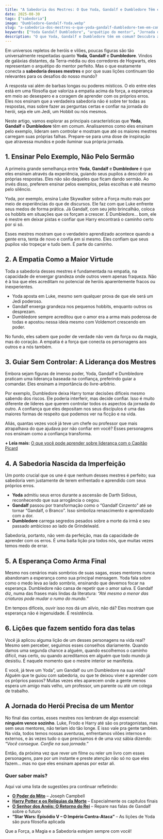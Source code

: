 ```yaml
---
title: "A Sabedoria dos Mestres: O Que Yoda, Gandalf e Dumbledore Têm em Comum?"
date: 2025-08-30
tags: ["sabedoria"]
image: "Dumbledore-Gandalf-Yoda.webp"
slug: "a-sabedoria-dos-mestres-o-que-yoda-gandalf-dumbledore-tem-em-comum"
keywords: ["Yoda Gandalf Dumbledore", "arquétipo do mentor", "Jornada do Herói", "Star Wars, Senhor dos Anéis, Harry Potter"]
description: "O que Yoda, Gandalf e Dumbledore têm em comum? Descubra as lições de sabedoria e coragem que unem os maiores mestres!"
---
```


Em universos repletos de heróis e vilões, poucas figuras são tão universalmente respeitadas quanto **Yoda**, **Gandalf** e **Dumbledore**. Vindos de galáxias distantes, da Terra-média ou dos corredores de Hogwarts, eles representam o arquétipo do mentor perfeito. Mas o que exatamente conecta a **sabedoria desses mestres** e por que suas lições continuam tão relevantes para os desafios do nosso mundo?

A resposta vai além de barbas longas ou poderes místicos. O elo entre eles está em uma filosofia que valoriza a empatia acima da força, a esperança em meio ao desespero e a coragem de aprender com os próprios erros. Eles nos ensinam que a verdadeira sabedoria não é sobre ter todas as respostas, mas sobre fazer as perguntas certas e confiar na jornada do herói, seja ele um Jedi, um Hobbit ou nós mesmos.

Neste artigo, vamos explorar as principais características que **Yoda**, **Gandalf** e **Dumbledore** têm em comum. Analisaremos como eles ensinam pelo exemplo, lideram sem controlar e mostram que até os maiores mestres carregam suas próprias falhas. Prepare-se para uma dose de inspiração que atravessa mundos e pode iluminar sua própria jornada.

## 1. Ensinar Pelo Exemplo, Não Pelo Sermão

A primeira grande semelhança entre **Yoda**, **Gandalf** e **Dumbledore** é que eles ensinam através da experiência, guiando seus pupilos a descobrir as próprias respostas. Eles não são daqueles que ficam dando sermão. Ao invés disso, preferem ensinar pelos exemplos, pelas escolhas e até mesmo pelo silêncio.

Yoda, por exemplo, ensina Luke Skywalker sobre a Força muito mais por meio de experiências do que de discursos. Ele faz com que Luke enfrente seus medos de forma prática. Já Gandalf, com seu jeito brincalhão, coloca os hobbits em situações que os forçam a crescer. E Dumbledore… bom, ele é mestre em deixar pistas e confiar que Harry encontrará o caminho certo por si só.

Esses mestres mostram que o verdadeiro aprendizado acontece quando a gente erra, tenta de novo e confia em si mesmo. Eles confiam que seus pupilos vão tropeçar e tudo bem. É parte do caminho.

## 2. A Empatia Como a Maior Virtude

Toda a sabedoria desses mestres é fundamentada na empatia, na capacidade de enxergar grandeza onde outros veem apenas fraqueza. Não é à toa que eles acreditam no potencial de heróis aparentemente fracos ou inexperientes.

*   Yoda aposta em Luke, mesmo sem qualquer prova de que ele será um Jedi poderoso.
*   Gandalf enxerga grandeza nos pequenos hobbits, enquanto outros os desprezam.
*   Dumbledore sempre acreditou que o amor era a arma mais poderosa de todas e apostou nessa ideia mesmo com Voldemort crescendo em poder.

No fundo, eles sabem que poder de verdade não vem da força ou da magia, mas do coração. A empatia é a força que conecta os personagens aos outros e a nós também.

## 3. Guiar Sem Controlar: A Liderança dos Mestres

Embora sejam figuras de imenso poder, Yoda, Gandalf e Dumbledore praticam uma liderança baseada na confiança, preferindo guiar a comandar. Eles ensinam a importância do livre-arbítrio.

Por exemplo, Dumbledore deixa Harry tomar decisões difíceis mesmo sabendo dos riscos. Ele poderia interferir, mas decide confiar. Isso é muito diferente de líderes que querem controlar todos os aspectos da jornada do outro. A confiança que eles depositam nos seus discípulos é uma das maiores formas de respeito que podemos ver na ficção e na vida.

Aliás, quantas vezes você já teve um chefe ou professor que mais atrapalhava do que ajudava por não confiar em você? Esses personagens nos ensinam como a confiança transforma.

**+ Leia mais:** [O que você pode aprender sobre liderança com o Capitão Picard](/o-que-voce-pode-aprender-sobre-lideranca-com-o-capitao-picard/)

## 4. A Sabedoria Nascida da Imperfeição

Um ponto crucial que os une é que nenhum desses mestres é perfeito; sua sabedoria vem justamente de terem enfrentado e aprendido com seus próprios erros.

*   **Yoda** admitiu seus erros durante a ascensão de Darth Sidious, reconhecendo que sua arrogância o cegou.
*   **Gandalf** passou por transformação como o “Gandalf Cinzento” até se tornar “Gandalf, o Branco". Isso simboliza renascimento e aprendizado com a dor.
*   **Dumbledore** carrega segredos pesados sobre a morte da irmã e seu passado ambicioso ao lado de Grindelwald.

Sabedoria, portanto, não vem da perfeição, mas da capacidade de aprender com os erros. É uma baita lição pra todos nós, que muitas vezes temos medo de errar.

## 5. A Esperança Como Arma Final

Mesmo nos cenários mais sombrios de suas sagas, esses mentores nunca abandonam a esperança como sua principal mensagem. Yoda fala sobre como o medo leva ao lado sombrio, ensinando que devemos focar na esperança. Dumbledore não cansa de repetir que o amor salva. E Gandalf diz, numa das frases mais lindas da literatura: _“Até mesmo a menor das criaturas pode mudar o rumo do mundo.”_

Em tempos difíceis, ouvir isso nos dá um alívio, não dá? Eles mostram que esperança não é ingenuidade. É resistência.

## 6. Lições que fazem sentido fora das telas

Você já aplicou alguma lição de um desses personagens na vida real? Mesmo sem perceber, seguimos esses conselhos diariamente. Quando damos uma segunda chance a alguém, quando escolhemos o caminho difícil, mas certo, ou quando acreditamos em alguém que todo mundo já desistiu. É naquele momento que o mestre interior se manifesta.

E você, já teve um Yoda”, um Gandalf ou um Dumbledore na sua vida? Alguém que te guiou com sabedoria, ou que te deixou viver e aprender com os próprios passos? Muitas vezes eles aparecem onde a gente menos espera um amigo mais velho, um professor, um parente ou até um colega de trabalho.

## A Jornada do Herói Precisa de um Mentor

No final das contas, esses mestres nos lembram de algo essencial: **ninguém vence sozinho**. Luke, Frodo e Harry até são os protagonistas, mas sem seus mentores, não teriam ido tão longe. E isso vale pra gente também. Na vida, todos temos nossas aventuras, enfrentamos vilões internos e externos, e às vezes tudo o que precisamos é de uma voz sábia dizendo: _“Você consegue. Confie na sua jornada.”_

Então, da próxima vez que rever um filme ou reler um livro com esses personagens, pare por um instante e preste atenção não só no que eles fazem… mas no que eles ensinam apenas por estar ali.

### Quer saber mais?

Aqui vai uma lista de sugestões pra continuar refletindo:

*   **[O Poder do Mito](https://amzn.to/4gfudah)** – Joseph Campbell
*   **[Harry Potter e os Relíquias da Morte](https://amzn.to/4lPZNfP)** – Especialmente os capítulos finais
*   **[O Senhor dos Anéis: O Retorno do Rei](https://amzn.to/4n1NuxJ)** – Repare nas falas de Gandalf sobre o futuro
*   **“Star Wars: Episódio V – O Império Contra-Ataca”** – As lições de Yoda são pura filosofia aplicada

Que a Força, a Magia e a Sabedoria estejam sempre com você!